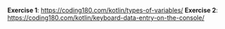 **Exercise 1**: https://coding180.com/kotlin/types-of-variables/
**Exercise 2**: https://coding180.com/kotlin/keyboard-data-entry-on-the-console/
